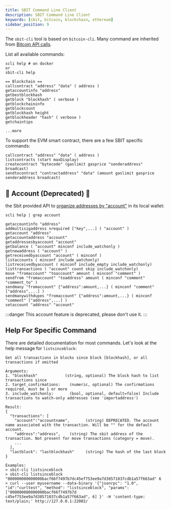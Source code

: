 ```yaml
---
title: SBIT Command Line Client
description: SBIT Command Line Client
keywords: [sbit, bitcoin, blockchain, ethereum]
sidebar_position: 9
---
```


The `sbit-cli` tool is based on `bitcoin-cli`. Many command are inherited from [Bitcoin API calls](https://en.bitcoin.it/wiki/Original_Bitcoin_client/API_calls_list#References).

List all available commands:

```shell
scli help # on docker
or
sbit-cli help

== Blockchain ==
callcontract "address" "data" ( address )
getaccountinfo "address"
getbestblockhash
getblock "blockhash" ( verbose )
getblockchaininfo
getblockcount
getblockhash height
getblockheader "hash" ( verbose )
getchaintips

...more
```

To support the EVM smart contract, there are a few SBIT specific commands:

```
callcontract "address" "data" ( address )
listcontracts (start maxDisplay)
createcontract "bytecode" (gaslimit gasprice "senderaddress" broadcast)
sendtocontract "contractaddress" "data" (amount gaslimit gasprice senderaddress broadcast)
```

## 🚫 Account (Deprecated) 🚫

the Sbit provided API to [organize addresses by "account"](https://en.bitcoin.it/wiki/Help:Accounts_explained) in its local wallet:

```
scli help | grep account

getaccountinfo "address"
addmultisigaddress nrequired ["key",...] ( "account" )
getaccount "address"
getaccountaddress "account"
getaddressesbyaccount "account"
getbalance ( "account" minconf include_watchonly )
getnewaddress ( "account" )
getreceivedbyaccount "account" ( minconf )
listaccounts ( minconf include_watchonly)
listreceivedbyaccount ( minconf include_empty include_watchonly)
listtransactions ( "account" count skip include_watchonly)
move "fromaccount" "toaccount" amount ( minconf "comment" )
sendfrom "fromaccount" "toaddress" amount ( minconf "comment" "comment_to" )
sendmany "fromaccount" {"address":amount,...} ( minconf "comment" ["address",...] )
sendmanywithdupes "fromaccount" {"address":amount,...} ( minconf "comment" ["address",...] )
setaccount "address" "account"
```
:::danger
This account feature is deprecated, please don't use it.
:::

## Help For Specific Command

There are detailed documentation for most commands. Let's look at the help message for `listsinceblock`:

```
Get all transactions in blocks since block [blockhash], or all transactions if omitted

Arguments:
1. "blockhash"            (string, optional) The block hash to list transactions since
2. target_confirmations:    (numeric, optional) The confirmations required, must be 1 or more
3. include_watchonly:       (bool, optional, default=false) Include transactions to watch-only addresses (see 'importaddress')

Result:
{
  "transactions": [
    "account":"accountname",       (string) DEPRECATED. The account name associated with the transaction. Will be "" for the default account.
    "address":"address",    (string) The sbit address of the transaction. Not present for move transactions (category = move).
    ...
  ],
  "lastblock": "lastblockhash"     (string) The hash of the last block
}

Examples:
> sbit-cli listsinceblock
> sbit-cli listsinceblock "000000000000000bacf66f7497b7dc45ef753ee9a7d38571037cdb1a57f663ad" 6
> curl --user myusername --data-binary '{"jsonrpc": "1.0", "id":"curltest", "method": "listsinceblock", "params": ["000000000000000bacf66f7497b7d
c45ef753ee9a7d38571037cdb1a57f663ad", 6] }' -H 'content-type: text/plain;' http://127.0.0.1:22002/
```


